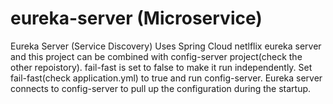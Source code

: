 # eureka-server (Microservice)
Eureka Server (Service Discovery)
Uses Spring Cloud netlflix eureka server and this project can be combined with config-server project(check the other repoistory). fail-fast is set to false to make it run independently. Set fail-fast(check application.yml) to true and run config-server. Eureka server connects to config-server to pull up the configuration during the startup.
